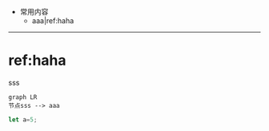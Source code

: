 - 常用内容
	- aaa|ref:haha
	
	
***
# ref:haha
sss



```mermaid
graph LR
节点sss --> aaa
```

```javascript
let a=5;
```